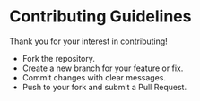 # Contributing Guidelines

Thank you for your interest in contributing!  
- Fork the repository.  
- Create a new branch for your feature or fix.  
- Commit changes with clear messages.  
- Push to your fork and submit a Pull Request.  
